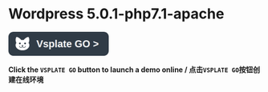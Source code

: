 # Wordpress 5.0.1-php7.1-apache

<a href="https://www.vsplate.com/?docker-compose=https://github.com/vsplate/dcenvs/wordpress/5.0.1-php7.1-apache"><img alt="VSPLATE GO" src="https://raw.githubusercontent.com/vsplate/images/master/vsgo_btn.png" width="200px"></a>

**Click the `VSPLATE GO` button to launch a demo online / 点击`VSPLATE GO`按钮创建在线环境**